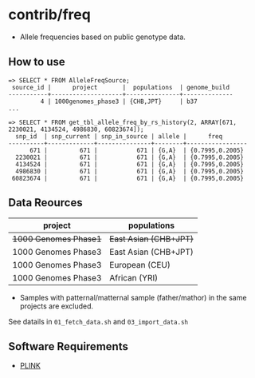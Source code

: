 # contrib/freq

- Allele frequencies based on public genotype data.


## How to use

```
=> SELECT * FROM AlleleFreqSource;
 source_id |      project       |  populations  | genome_build
-----------+--------------------+---------------+--------------
         4 | 1000genomes_phase3 | {CHB,JPT}     | b37
...

=> SELECT * FROM get_tbl_allele_freq_by_rs_history(2, ARRAY[671, 2230021, 4134524, 4986830, 60823674]);
  snp_id  | snp_current | snp_in_source | allele |      freq
----------+-------------+---------------+--------+-----------------
      671 |         671 |           671 | {G,A}  | {0.7995,0.2005}
  2230021 |         671 |           671 | {G,A}  | {0.7995,0.2005}
  4134524 |         671 |           671 | {G,A}  | {0.7995,0.2005}
  4986830 |         671 |           671 | {G,A}  | {0.7995,0.2005}
 60823674 |         671 |           671 | {G,A}  | {0.7995,0.2005}
```


## Data Reources

| project             | populations              |
|---------------------|--------------------------|
| ~~1000 Genomes Phase1~~ | ~~East Asian (CHB+JPT)~~     |
| 1000 Genomes Phase3 | East Asian (CHB+JPT)     |
| 1000 Genomes Phase3 | European (CEU)           |
| 1000 Genomes Phase3 | African (YRI)            |

- Samples with patternal/matternal sample (father/mathor) in the same projects are excluded.

See datails in `01_fetch_data.sh` and `03_import_data.sh`


## Software Requirements

- [PLINK](http://pngu.mgh.harvard.edu/~purcell/plink/)
